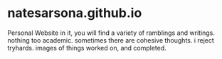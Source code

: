 # natesarsona.github.io
Personal Website
in it, you will find a variety of ramblings and writings. nothing too academic.
sometimes there are cohesive thoughts. i reject tryhards.
images of things worked on, and completed. 
